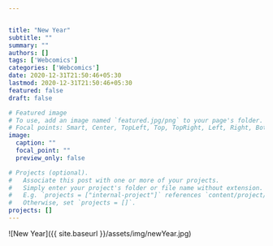 ```yaml
---


title: "New Year"
subtitle: ""
summary: ""
authors: []
tags: ['Webcomics']
categories: ['Webcomics']
date: 2020-12-31T21:50:46+05:30
lastmod: 2020-12-31T21:50:46+05:30
featured: false
draft: false

# Featured image
# To use, add an image named `featured.jpg/png` to your page's folder.
# Focal points: Smart, Center, TopLeft, Top, TopRight, Left, Right, BottomLeft, Bottom, BottomRight.
image:
  caption: ""
  focal_point: ""
  preview_only: false

# Projects (optional).
#   Associate this post with one or more of your projects.
#   Simply enter your project's folder or file name without extension.
#   E.g. `projects = ["internal-project"]` references `content/project/deep-learning/index.md`.
#   Otherwise, set `projects = []`.
projects: []
---
```


![New Year]({{ site.baseurl }}/assets/img/newYear.jpg)
